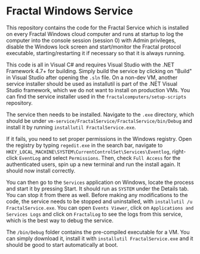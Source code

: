 # Fractal Windows Service

This repository contains the code for the Fractal Service which is installed on every Fractal Windows cloud computer and runs at startup to log the computer into the console session (session 0) with Admin privileges, disable the Windows lock screen and start/monitor the Fractal protocol executable, starting/restarting it if necessary so that it is always running.

This code is all in Visual C# and requires Visual Studio with the .NET Framework 4.7+ for building. Simply build the service by clicking on "Build" in Visual Studio after opening the `.sln` file. On a non-dev VM, another service installer should be used as installutil is part of the .NET Visual Studio framework, which we do not want to install on production VMs. You can find the service installer used in the `fractalcomputers/setup-scripts` repository.

The service then needs to be installed. Navigate to the `.exe` directory, which should be under `vm-service/FractalService/FractalService/bin/Debug` and install it by running `installutil FractalService.exe`.

If it fails, you need to set proper permissions in the Windows registry. Open the registry by typing `regedit.exe` in the search bar, navigate to `HKEY_LOCAL_MACHINE\SYSTEM\CurrentControlSet\Services\Eventlog`, right-click `EventLog` and select `Permissions`. Then, check `Full Access` for the authenticated users, spin up a new terminal and run the install again. It should now install correctly.

You can then go to the `Services` application on Windows, locate the process and start it by pressing Start. It should run as `SYSTEM` under the Details tab. You can stop it from there as well. Before making any modifications to the code, the service needs to be stopped and uninstalled, with `installutil /u FractalService.exe`. You can open `Events Viewer`, click on `Applications and Services Logs` and click on `FractalLog` to see the logs from this service, which is the best way to debug the service.

The `/bin/Debug` folder contains the pre-compiled executable for a VM. You can simply download it, install it with `installutil FractalService.exe` and it should be good to start automatically at boot.

